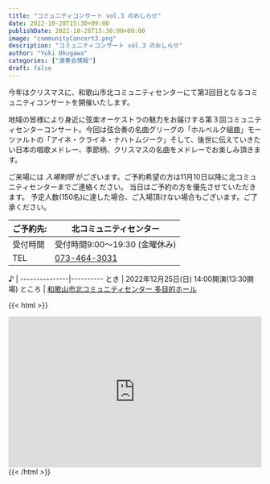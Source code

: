 ```yaml
---
title: "コミュニティコンサート vol.3 のおしらせ"
date: 2022-10-28T15:30+09:00
publishDate: 2022-10-28T15:30:00+09:00
image: "communityConcert3.png"
description: "コミュニティコンサート vol.3 のおしらせ"
author: "Yuki Okugawa"
categories: ["演奏会情報"]
draft: false
---
```


今年はクリスマスに、和歌山市北コミュニティセンターにて第3回目となるコミュニティコンサートを開催いたします。

地域の皆様により身近に弦楽オーケストラの魅力をお届けする第３回コミュニティセンターコンサート。今回は弦合奏の名曲グリーグの「ホルベルク組曲」モーツァルトの「アイネ・クライネ・ナハトムジーク」そして、後世に伝えていきたい日本の唱歌メドレー、季節柄、クリスマスの名曲をメドレーでお楽しみ頂きます。

ご来場には  _入場制限_  がございます。ご予約希望の方は11月10日以降に北コミュニティセンターまでご連絡ください。
当日はご予約の方を優先させていただきます。
予定人数(150名)に達した場合、ご入場頂けない場合もございます。ご了承ください。


  ご予約先:  | 北コミュニティセンター
--------------|----------
  受付時間    | 受付時間9:00〜19:30 (金曜休み)
  TEL         | [073-464-3031](tel:073-464-3031)

  ♪  |
---------------|----------
  とき | 2022年12月25日(日) 14:00開演(13:30開場)
  ところ | [和歌山市北コミュニティセンター 多目的ホール](https://goo.gl/maps/WDCNdo9KBFySoXee9)

{{< html >}}
<iframe src="https://www.google.com/maps/embed?pb=!1m18!1m12!1m3!1d3297.563737485079!2d135.2178114505228!3d34.259674114122646!2m3!1f0!2f0!3f0!3m2!1i1024!2i768!4f13.1!3m3!1m2!1s0x6000b3630ad341a9%3A0x7404136cb0f13f70!2z5ZKM5q2M5bGx5biCIOWMl-OCs-ODn-ODpeODi-ODhuOCo-OCu-ODs-OCv-ODvA!5e0!3m2!1sja!2sjp!4v1666938186120!5m2!1sja!2sjp" style="border:0;width:100%;height:300px;" allowfullscreen="" loading="lazy" referrerpolicy="no-referrer-when-downgrade"></iframe>
{{< /html >}}

